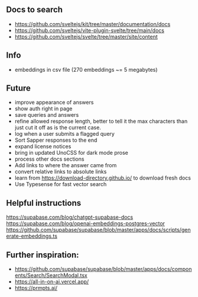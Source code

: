 ## Docs to search
- https://github.com/sveltejs/kit/tree/master/documentation/docs 
- https://github.com/sveltejs/vite-plugin-svelte/tree/main/docs
- https://github.com/sveltejs/svelte/tree/master/site/content

## Info
- embeddings in csv file (270 embeddings ~= 5 megabytes)

## Future
- improve appearance of answers
- show auth right in page
- save queries and answers
- refine allowed response length, better to tell it the max characters than just cut it off as is the current case.
- log when a user submits a flagged query
- Sort Sapper responses to the end
- expand license notices
- bring in updated UnoCSS for dark mode prose
- process other docs sections
- Add links to where the answer came from
- convert relative links to absolute links
- learn from https://download-directory.github.io/ to download fresh docs
- Use Typesense for fast vector search

## Helpful instructions
https://supabase.com/blog/chatgpt-supabase-docs
https://supabase.com/blog/openai-embeddings-postgres-vector
https://github.com/supabase/supabase/blob/master/apps/docs/scripts/generate-embeddings.ts

## Further inspiration:
- https://github.com/supabase/supabase/blob/master/apps/docs/components/Search/SearchModal.tsx
- https://all-in-on-ai.vercel.app/
- https://prmpts.ai/